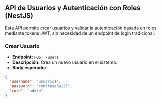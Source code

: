 ## API de Usuarios y Autenticación con Roles (NestJS)

Esta API permite crear usuarios y validar la autenticación basada en roles mediante tokens JWT, sin necesidad de un endpoint de login tradicional.

### Crear Usuario

- **Endpoint:** `POST /users`
- **Descripción:** Crea un nuevo usuario en el sistema.
- **Body esperado:**

```json
{
  "username": "usuario1",
  "password": "contraseña123",
  "role": "admin"
}